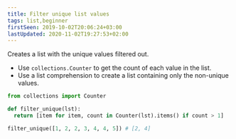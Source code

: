 ```yaml
---
title: Filter unique list values
tags: list,beginner
firstSeen: 2019-10-02T20:06:24+03:00
lastUpdated: 2020-11-02T19:27:53+02:00
---
```


Creates a list with the unique values filtered out.

- Use `collections.Counter` to get the count of each value in the list.
- Use a list comprehension to create a list containing only the non-unique values.

```py
from collections import Counter

def filter_unique(lst):
  return [item for item, count in Counter(lst).items() if count > 1]
```

```py
filter_unique([1, 2, 2, 3, 4, 4, 5]) # [2, 4]
```
